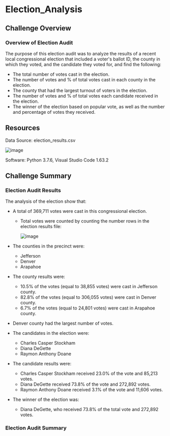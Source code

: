 # Election_Analysis

## Challenge Overview
### Overview of Election Audit
The purpose of this election audit was to analyze the results of a recent local congressional election that included a voter's ballot ID, the county in which they voted, and the candidate they voted for, and find the following:
- The total number of votes cast in the election.
- The number of votes and % of total votes cast in each county in the election.
- The county that had the largest turnout of voters in the election.
- The number of votes and % of total votes each candidate received in the election. 
- The winner of the election based on popular vote, as well as the number and percentage of votes they received.

## Resources
Data Source: election_results.csv

![image](https://user-images.githubusercontent.com/95199679/148712940-6bc25bb5-4000-4606-b2bc-0508604a82f1.png)

Software: Python 3.7.6, Visual Studio Code 1.63.2

## Challenge Summary
### Election Audit Results
The analysis of the election show that:
- A total of 369,711 votes were cast in this congressional election.  
  - Total votes were counted by counting the number rows in the election results file:

    ![image](https://user-images.githubusercontent.com/95199679/148712798-e210068f-e275-4875-9e1d-68352ff33d4d.png)

- The counties in the precinct were:
  - Jefferson
  - Denver
  - Arapahoe
- The county results were:
  - 10.5% of the votes (equal to 38,855 votes) were cast in Jefferson county.
  - 82.8% of the votes (equal to 306,055 votes) were cast in Denver county.
  - 6.7% of the votes (equal to 24,801 votes) were cast in Arapahoe county.
- Denver county had the largest number of votes.

- The candidates in the election were:
  - Charles Casper Stockham
  - Diana DeGette
  - Raymon Anthony Doane
- The candidate results were:
  - Charles Casper Stockham received 23.0% of the vote and 85,213 votes.   
  - Diana DeGette received 73.8% of the vote and 272,892 votes.   
  - Raymon Anthony Doane received 3.1% of the vote and 11,606 votes.   
- The winner of the election was:
  - Diana DeGette, who received 73.8% of the total vote and 272,892 votes.

### Election Audit Summary
